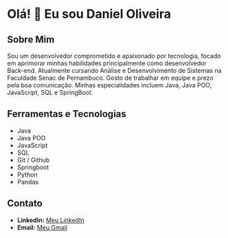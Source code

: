 # Olá! 👋 Eu sou Daniel Oliveira

## Sobre Mim

Sou um desenvolvedor comprometido e apaixonado por tecnologia, focado em aprimorar minhas habilidades principalmente como desenvolvedor Back-end. Atualmente cursando Análise e Desenvolvimento de Sistemas na Faculdade Senac de Pernambuco. Gosto de trabalhar em equipe e prezo pela boa comunicação. Minhas especialidades incluem Java, Java POO, JavaScript, SQL e SpringBoot.

## Ferramentas e Tecnologias

- Java
- Java POO
- JavaScript
- SQL
- Git / Github
- Springboot
- Python
- Pandas

## Contato

- **LinkedIn:** [Meu LinkedIn](https://www.linkedin.com/in/daniel-oliveira-aba552251)
- **Email:** [Meu Gmail](mailto:daniel0333v@gmail.com)
